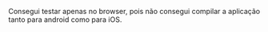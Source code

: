 Consegui testar apenas no browser, pois não consegui compilar a aplicação tanto para android como para iOS.
